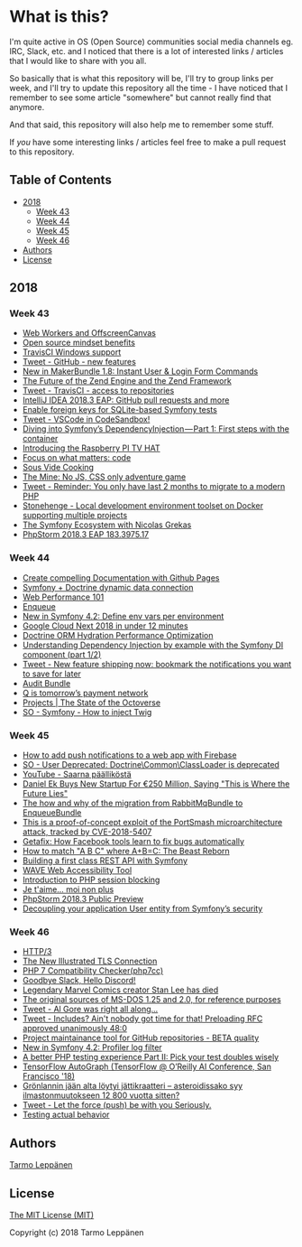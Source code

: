 # What is this?

I'm quite active in OS (Open Source) communities social media channels eg. IRC, Slack, etc. and I 
noticed that there is a lot of interested links / articles that I would like to share with you all.

So basically that is what this repository will be, I'll try to group links per week, and I'll try to
update this repository all the time - I have noticed that I remember to see some article "somewhere"
but cannot really find that anymore.

And that said, this repository will also help me to remember some stuff.

If _you_ have some interesting links / articles feel free to make a pull request to this repository.

## Table of Contents

  * [2018](#2018)
     * [Week 43](#week-43)
     * [Week 44](#week-44)
     * [Week 45](#week-45)
     * [Week 46](#week-46)
  * [Authors](#authors)
  * [License](#license)

## 2018 

### Week 43

 - [Web Workers and OffscreenCanvas](https://spectrum.chat/thread/00d7da6a-8ba8-4675-8ef7-8be1f709ddf1)
 - [Open source mindset benefits](https://medium.com/@decathlonDevelopers/open-source-mindset-benefits-5245f38957f4)
 - [TravisCI Windows support](https://twitter.com/travisci/status/1050475566770589697)
 - [Tweet - GitHub - new features](https://twitter.com/fatih/status/1052238735755173888)
 - [New in MakerBundle 1.8: Instant User & Login Form Commands](https://symfony.com/blog/new-in-makerbundle-1-8-instant-user-login-form-commands)
 - [The Future of the Zend Engine and the Zend Framework](http://zsuraski.blogspot.com/2018/10/the-future-of-zend-engine-and-zend.html)
 - [Tweet - TravisCI - access to repositories](https://twitter.com/Majkl578/status/1052594545458905088)
 - [IntelliJ IDEA 2018.3 EAP: GitHub pull requests and more](https://blog.jetbrains.com/idea/2018/10/intellij-idea-2018-3-eap-github-pull-requests-and-more)
 - [Enable foreign keys for SQLite-based Symfony tests](https://tomnewby.net/posts/enable-foreign-keys-in-sqlite-symfony-tests/)
 - [Tweet - VSCode in CodeSandbox!](https://twitter.com/CompuIves/status/1052594462768148480)
 - [Diving into Symfony’s DependencyInjection — Part 1: First steps with the container](https://medium.com/manomano-tech/diving-into-symfonys-dependencyinjection-part-1-first-steps-with-the-container-2fad0593c052)
 - [Introducing the Raspberry PI TV HAT](https://www.raspberrypi.org/blog/raspberry-pi-tv-hat/)
 - [Focus on what matters: code](https://github.com/features/actions)
 - [Sous Vide Cooking](http://www.douglasbaldwin.com/sous-vide.html)
 - [The Mine: No JS, CSS only adventure game](https://codepen.io/jcoulterdesign/pen/NOMeEb)
 - [Tweet - Reminder: You only have last 2 months to migrate to a modern PHP](https://twitter.com/Majkl578/status/1055059156812656642)
 - [Stonehenge - Local development environment toolset on Docker supporting multiple projects](https://github.com/druidfi/stonehenge)
 - [The Symfony Ecosystem with Nicolas Grekas](https://threedevsandamaybe.com/the-symfony-ecosystem-with-nicolas-grekas/)
 - [PhpStorm 2018.3 EAP 183.3975.17](https://blog.jetbrains.com/phpstorm/2018/10/phpstorm-2018-3-eap-183-3975-17/)

### Week 44

 - [Create compelling Documentation with Github Pages](https://medium.com/@thomas.reinecke/create-compelling-documentation-with-github-pages-16e4149efe9e)
 - [Symfony + Doctrine dynamic data connection](https://gist.github.com/Xymanek/8fbbd127eeeca2c6c15aad6acfd0e07b)
 - [Web Performance 101](https://3perf.com/talks/web-perf-101/)
 - [Enqueue ](https://github.com/php-enqueue/enqueue-dev)
 - [New in Symfony 4.2: Define env vars per environment](https://symfony.com/blog/new-in-symfony-4-2-define-env-vars-per-environment)
 - [Google Cloud Next 2018 in under 12 minutes](https://www.youtube.com/watch?v=CNxV_ExKdas)
 - [Doctrine ORM Hydration Performance Optimization](http://ocramius.github.io/blog/doctrine-orm-optimization-hydration/)
 - [Understanding Dependency Injection by example with the Symfony DI component (part 1/2)](https://medium.com/@galopintitouan/understanding-dependency-injection-by-example-with-the-symfony-di-component-part-1-2-15ac4bfd0f81)
 - [Tweet - New feature shipping now: bookmark the notifications you want to save for later](https://twitter.com/natfriedman/status/1058390820879982592)
 - [Audit Bundle](https://github.com/DATA-DOG/DataDogAuditBundle)
 - [Q is tomorrow’s payment network](https://initiativeq.com/)
 - [Projects | The State of the Octoverse](https://octoverse.github.com/projects.html)
 - [SO - Symfony - How to inject Twig](https://stackoverflow.com/questions/49344753/cannot-inject-templating-on-symfony-4-service)
 
### Week 45

 - [How to add push notifications to a web app with Firebase](https://medium.freecodecamp.org/how-to-add-push-notifications-to-a-web-app-with-firebase-528a702e13e1)
 - [SO - User Deprecated: Doctrine\Common\ClassLoader is deprecated](https://stackoverflow.com/questions/51342512/user-deprecated-doctrine-common-classloader-is-deprecated)
 - [YouTube - Saarna päälliköstä](https://www.youtube.com/watch?v=T3qE-0DNqs0)
 - [Daniel Ek Buys New Startup For €250 Million, Saying "This is Where the Future Lies"](http://www.octoreport.com/daniel-ek-sells-all-his-spotify-shares/)
 - [The how and why of the migration from RabbitMqBundle to EnqueueBundle](https://blog.forma-pro.com/the-how-and-why-of-the-migration-from-rabbitmqbundle-to-enqueuebundle-6c4054135e2b)
 - [This is a proof-of-concept exploit of the PortSmash microarchitecture attack, tracked by CVE-2018-5407](https://github.com/bbbrumley/portsmash)
 - [Getafix: How Facebook tools learn to fix bugs automatically](https://code.fb.com/developer-tools/getafix-how-facebook-tools-learn-to-fix-bugs-automatically/)
 - [How to match "A B C" where A+B=C: The Beast Reborn](http://www.drregex.com/2018/11/how-to-match-b-c-where-abc-beast-reborn.html)
 - [Building a first class REST API with Symfony](https://speakerdeck.com/michaelcullum/building-a-first-class-rest-api-with-symfony)
 - [WAVE Web Accessibility Tool](https://wave.webaim.org/)
 - [Introduction to PHP session blocking](https://demo.ma.ttias.be/demo-php-blocking-sessions/)
 - [Je t'aime… moi non plus](https://www.facebook.com/pochemuzik/videos/1590609057913403/)
 - [PhpStorm 2018.3 Public Preview](https://blog.jetbrains.com/phpstorm/2018/11/phpstorm-2018-3-public-preview/)
 - [Decoupling your application User entity from Symfony’s security](https://medium.com/@simshaun/decoupling-your-application-user-from-symfonys-security-user-60fa31b4f7f2)
 
 ### Week 46
 
  - [HTTP/3](https://daniel.haxx.se/blog/2018/11/11/http-3/)
  - [The New Illustrated TLS Connection](https://tls13.ulfheim.net/)
  - [PHP 7 Compatibility Checker(php7cc)](https://github.com/sstalle/php7cc)
  - [Goodbye Slack, Hello Discord!](https://statamic.com/blog/goodbye-slack-hello-discord)
  - [Legendary Marvel Comics creator Stan Lee has died](https://arstechnica.com/gaming/2018/11/legendary-marvel-comics-creator-stan-lee-has-died/)
  - [The original sources of MS-DOS 1.25 and 2.0, for reference purposes](https://github.com/Microsoft/MS-DOS)
  - [Tweet - Al Gore was right all along...](https://twitter.com/SouthPark/status/1061309758681034752)
  - [Tweet - Includes? Ain't nobody got time for that! Preloading RFC approved unanimously 48:0](https://twitter.com/official_php/status/1062710650537943041)
  - [Project maintainance tool for GitHub repositories - BETA quality](http://www.park-manager.com/hubkit/)
  - [New in Symfony 4.2: Profiler log filter](https://symfony.com/blog/new-in-symfony-4-2-profiler-log-filter)
  - [A better PHP testing experience Part II: Pick your test doubles wisely](https://matthiasnoback.nl/2014/07/test-doubles/)
  - [TensorFlow AutoGraph (TensorFlow @ O’Reilly AI Conference, San Francisco '18)](https://www.youtube.com/watch?v=lDAiLRcS8X8)
  - [Grönlannin jään alta löytyi jättikraatteri – asteroidissako syy ilmastonmuutokseen 12 800 vuotta sitten?](https://yle.fi/uutiset/3-10512685)
  - [Tweet - Let the force (push) be with you Seriously.](https://twitter.com/github/status/1063498022963699712)
  - [Testing actual behavior](https://matthiasnoback.nl/2018/06/testing-actual-behavior/)

## Authors

[Tarmo Leppänen](https://github.com/tarlepp)

## License

[The MIT License (MIT)](LICENSE)

Copyright (c) 2018 Tarmo Leppänen
